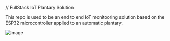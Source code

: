 // FullStack IoT Plantary Solution

This repo is used to be an end to end IoT monitooring solution based on the ESP32 microcontroller applied to an automatic plantary.

![image](https://github.com/Vinicius-O-Ferraz/Full-Stack-IoT-Application/assets/146992032/93b48454-2354-44f9-a135-f135738e29a1)
